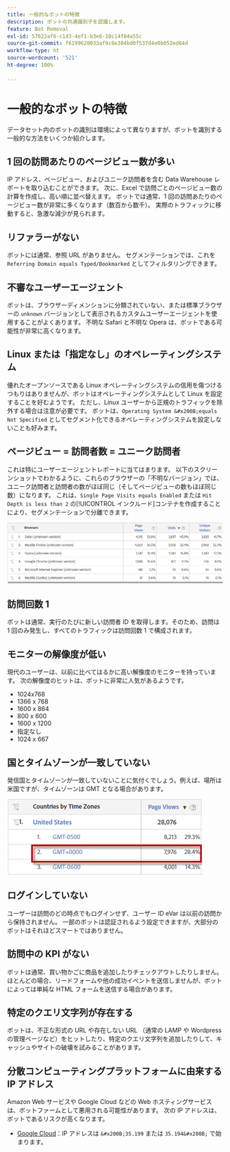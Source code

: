 ```yaml
---
title: 一般的なボットの特徴
description: ボットの共通識別子を認識します。
feature: Bot Removal
exl-id: 57622af6-c1d3-4ef1-b3e6-10c14f04a55c
source-git-commit: f6199620033af9c8e304bd0f537d4e0b052ed64d
workflow-type: ht
source-wordcount: '521'
ht-degree: 100%

---
```


# 一般的なボットの特徴

データセット内のボットの識別は環境によって異なりますが、ボットを識別する一般的な方法をいくつか紹介します。

## 1 回の訪問あたりのページビュー数が多い

IP アドレス、ページビュー、およびユニーク訪問者を含む Data Warehouse レポートを取り込むことができます。 次に、Excel で訪問ごとのページビュー数の計算を作成し、高い順に並べ替えます。 ボットでは通常、1 回の訪問あたりのページビュー数が非常に多くなります（数百から数千）。 実際のトラフィックに移動すると、急激な減少が見られます。

## リファラーがない

ボットには通常、参照 URL がありません。 セグメンテーションでは、これを `Referring Domain equals Typed/Bookmarked` としてフィルタリングできます。

## 不審なユーザーエージェント

ボットは、ブラウザーディメンションに分類されていない、または標準ブラウザーの `unknown` バージョンとして表示されるカスタムユーザーエージェントを使用することがよくあります。 不明な Safari と不明な Opera は、ボットである可能性が非常に高くなります。

## Linux または「指定なし」のオペレーティングシステム

優れたオープンソースである Linux オペレーティングシステムの信用を傷つけるつもりはありませんが、ボットはオペレーティングシステムとして Linux を設定することを好むようです。 ただし、Linux ユーザーから正規のトラフィックを除外する場合は注意が必要です。 ボットは、`Operating System &#x200B;equals Not Specified` としてセグメント化できるオペレーティングシステムを設定しないことも好みます。

## ページビュー = 訪問者数 = ユニーク訪問者

これは特にユーザーエージェントレポートに当てはまります。 以下のスクリーンショットでわかるように、これらのブラウザーの「不明なバージョン」では、ユニーク訪問者と訪問者の数がほぼ同じ（そしてページビューの数もほぼ同じ数）になります。 これは、`Single Page Visits equals Enabled` または `Hit Depth is less than 2` の[!UICONTROL インクルード]コンテナを作成することにより、セグメンテーションで分離できます。

![](assets/bots-browsers-unknown.png)

## 訪問回数 1

ボットは通常、実行のたびに新しい訪問者 ID を取得します。そのため、訪問は 1 回のみ発生し、すべてのトラフィックは訪問回数 1 で構成されます。

## モニターの解像度が低い

現代のユーザーは、以前に比べてはるかに高い解像度のモニターを持っています。 次の解像度のヒットは、ボットに非常に人気があるようです。

* 1024x768&#x200B;&#x200B;
* 1366 x 768
* 1600 x 864
* 800 x 600
* 1600 x 1200
* 指定なし
* 1024 x 667

## 国とタイムゾーンが一致していない

発信国とタイムゾーンが一致していないことに気付くでしょう。例えば、場所は米国ですが、タイムゾーンは GMT となる場合があります。

![](assets/bots-country-time-zone.png)

## ログインしていない

ユーザーは訪問のどの時点でもログインせず、ユーザー ID eVar は以前の訪問から保持されません。 一部のボットは認証されるよう設定できますが、大部分のボットはそれほどスマートではありません。

## 訪問中の KPI がない

ボットは通常、買い物かごに商品を追加したりチェックアウトしたりしません。 ほとんどの場合、リードフォームや他の成功イベントを送信しませんが、ボットによっては単純な HTML フォームを送信する場合があります。

## 特定のクエリ文字列が存在する

ボットは、不正な形式の URL や存在しない URL （通常の LAMP や Wordpress の管理ページなど）をヒットしたり、特定のクエリ文字列を追加したりして、キャッシュやサイトの破壊を試みることがあります。

## 分散コンピューティングプラットフォームに由来する IP アドレス

Amazon Web サービスや Google Cloud などの Web ホスティングサービスは、ボットファームとして悪用される可能性があります。 次の IP アドレスは、ボットであるリスクが高くなります。

* [Google Cloud](https://cloud.google.com/compute/)：IP アドレスは `&#x200B;35.199` または `35.194&#x200B;` で始まります。
